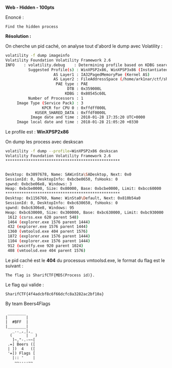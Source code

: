 **Web - Hidden  - 100pts**

Enoncé :
```
Find the hidden process
```

**Résolution :**

On cherche un pid caché, on analyse tout d'abord le dump avec Volatility :

```BASH
volatility -f dump imageinfo
Volatility Foundation Volatility Framework 2.6
INFO    : volatility.debug    : Determining profile based on KDBG search...
          Suggested Profile(s) : WinXPSP2x86, WinXPSP3x86 (Instantiated with WinXPSP2x86)
                     AS Layer1 : IA32PagedMemoryPae (Kernel AS)
                     AS Layer2 : FileAddressSpace (/home/ark1nar/ctf/sharif/forensic/dump)
                      PAE type : PAE
                           DTB : 0x359000L
                          KDBG : 0x80545c60L
          Number of Processors : 1
     Image Type (Service Pack) : 3
                KPCR for CPU 0 : 0xffdff000L
             KUSER_SHARED_DATA : 0xffdf0000L
           Image date and time : 2018-01-28 17:35:20 UTC+0000
     Image local date and time : 2018-01-28 21:05:20 +0330
```

Le profile est : **WinXPSP2x86**

On dump les process avec deskscan

```BASH
volatility -f dump --profile=WinXPSP2x86 deskscan
Volatility Foundation Volatility Framework 2.6
**************************************************


Desktop: 0x3897678, Name: SAWinSta\SADesktop, Next: 0x0
SessionId: 0, DesktopInfo: 0xbcbe0650, fsHooks: 0
spwnd: 0xbcbe06e8, Windows: 3
Heap: 0xbcbe0000, Size: 0x80000, Base: 0xbcbe0000, Limit: 0xbcc60000
**************************************************
Desktop: 0x1156760, Name: WinSta0\Default, Next: 0x810b54a0
SessionId: 0, DesktopInfo: 0xbc630650, fsHooks: 0
spwnd: 0xbc6306e8, Windows: 95
Heap: 0xbc630000, Size: 0x300000, Base: 0xbc630000, Limit: 0xbc930000
 1612 (csrss.exe 620 parent 548)
 1464 (explorer.exe 1576 parent 1444)
 432 (explorer.exe 1576 parent 1444)
 1360 (vmtoolsd.exe 404 parent 1576)
 1872 (explorer.exe 1576 parent 1444)
 1104 (explorer.exe 1576 parent 1444)
 912 (wscntfy.exe 920 parent 1024)
 408 (vmtoolsd.exe 404 parent 1576)
```
Le pid caché est le **404** du processus vmtoolsd.exe, le format du flag est le suivant :
```
The flag is SharifCTF{MD5(Process id)}.
```
Le flag qui valide  : 
```
SharifCTF{4f4adcbf8c6f66dcfc8a3282ac2bf10a}
```


By team Beers4Flags


```
 ________
|        |
|  #BFF  |
|________|
   _.._,_|,_
  (      |   )
   ]~,"-.-~~[
 .=] Beers ([
 | ])  4   ([
 '=]) Flags [
   |:: '    |
    ~~----~~
```
